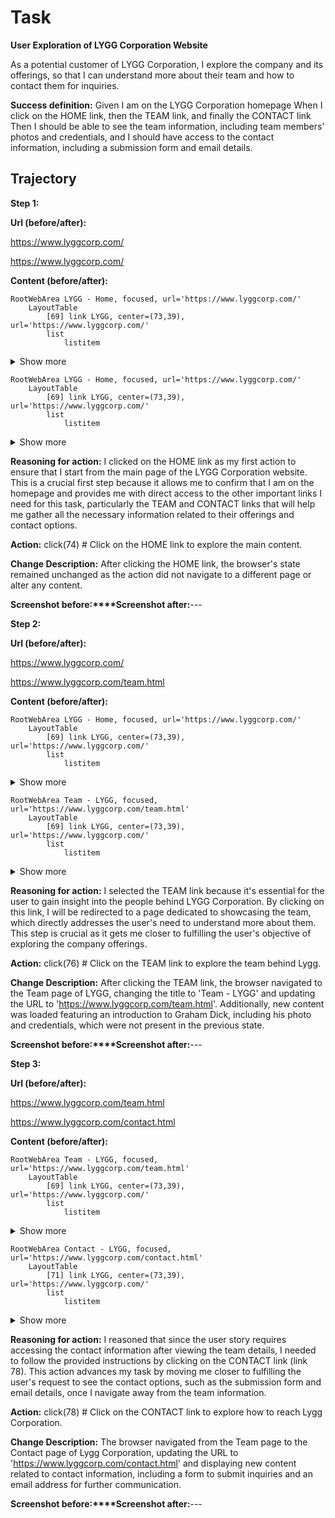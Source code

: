 # Task

**User Exploration of LYGG Corporation Website**

As a potential customer of LYGG Corporation,
I explore the company and its offerings,
so that I can understand more about their team and how to contact them for inquiries.

**Success definition:** Given I am on the LYGG Corporation homepage
When I click on the HOME link, then the TEAM link, and finally the CONTACT link
Then I should be able to see the team information, including team members' photos and credentials, and I should have access to the contact information, including a submission form and email details.

## Trajectory

**Step 1:**

**Url (before/after):** 

https://www.lyggcorp.com/

https://www.lyggcorp.com/

**Content (before/after):** 

```
RootWebArea LYGG - Home, focused, url='https://www.lyggcorp.com/'
	LayoutTable
		[69] link LYGG, center=(73,39), url='https://www.lyggcorp.com/'
		list
			listitem
```
<details><summary>Show more</summary>

```
				[74] link HOME, center=(1657,39), url='https://www.lyggcorp.com/'
			listitem
				[76] link TEAM, center=(1739,39), url='https://www.lyggcorp.com/team.html'
			listitem
				[78] link CONTACT, center=(1834,39), url='https://www.lyggcorp.com/contact.html'
	LayoutTable
		LayoutTable
			heading Lygg
			StaticText Building New Sunscreen Ingredients
```
</details>



```
RootWebArea LYGG - Home, focused, url='https://www.lyggcorp.com/'
	LayoutTable
		[69] link LYGG, center=(73,39), url='https://www.lyggcorp.com/'
		list
			listitem
```
<details><summary>Show more</summary>

```
				[74] link HOME, center=(1657,39), url='https://www.lyggcorp.com/'
			listitem
				[76] link TEAM, center=(1739,39), url='https://www.lyggcorp.com/team.html'
			listitem
				[78] link CONTACT, center=(1834,39), url='https://www.lyggcorp.com/contact.html'
	LayoutTable
		LayoutTable
			heading Lygg
			StaticText Building New Sunscreen Ingredients
```
</details>

**Reasoning for action:** I clicked on the HOME link as my first action to ensure that I start from the main page of the LYGG Corporation website. This is a crucial first step because it allows me to confirm that I am on the homepage and provides me with direct access to the other important links I need for this task, particularly the TEAM and CONTACT links that will help me gather all the necessary information related to their offerings and contact options.

**Action:** click(74) # Click on the HOME link to explore the main content.

**Change Description:** After clicking the HOME link, the browser's state remained unchanged as the action did not navigate to a different page or alter any content.

**Screenshot before:****Screenshot after:**---

**Step 2:**

**Url (before/after):** 

https://www.lyggcorp.com/

https://www.lyggcorp.com/team.html

**Content (before/after):** 

```
RootWebArea LYGG - Home, focused, url='https://www.lyggcorp.com/'
	LayoutTable
		[69] link LYGG, center=(73,39), url='https://www.lyggcorp.com/'
		list
			listitem
```
<details><summary>Show more</summary>

```
				[74] link HOME, center=(1657,39), url='https://www.lyggcorp.com/'
			listitem
				[76] link TEAM, center=(1739,39), url='https://www.lyggcorp.com/team.html'
			listitem
				[78] link CONTACT, center=(1834,39), url='https://www.lyggcorp.com/contact.html'
	LayoutTable
		LayoutTable
			heading Lygg
			StaticText Building New Sunscreen Ingredients
```
</details>



```
RootWebArea Team - LYGG, focused, url='https://www.lyggcorp.com/team.html'
	LayoutTable
		[69] link LYGG, center=(73,39), url='https://www.lyggcorp.com/'
		list
			listitem
```
<details><summary>Show more</summary>

```
				[74] link HOME, center=(1657,39), url='https://www.lyggcorp.com/'
			listitem
				[76] link TEAM, center=(1739,39), url='https://www.lyggcorp.com/team.html'
			listitem
				[78] link CONTACT, center=(1834,39), url='https://www.lyggcorp.com/contact.html'
	LayoutTable
		heading Team
	LayoutTable
		LayoutTable
			LayoutTableRow
				LayoutTableCell Photo of Graham Dick
					image Photo of Graham Dick, url='https://www.lyggcorp.com/uploads/1/3/4/8/134898224/editor/graham-dick-headshot_3.jpg?1687215635'
					[107] a, center=(684,826)
				LayoutTableCell Graham Dick Founder & CEO PhD Chemistry - Stanford University Postdoctoral Research - EPFL 12 Publications (1,000+ citations) 5 Patents (granted and pending)
					strong
						StaticText Graham Dick
					StaticText Founder & CEO
					list
						[121] listitem, center=(1203,645), inner_text=PhD Chemistry - Stanford University
							ListMarker •
							StaticText PhD Chemistry - Stanford University
						[122] listitem, center=(1203,672), inner_text=Postdoctoral Research - EPFL

							ListMarker •
							StaticText Postdoctoral Research - EPFL
						[124] listitem, center=(1203,699), inner_text=12 Publications (1,000+ citations)
							ListMarker •
							StaticText 12 Publications (1,000+ citations)
						[125] listitem, center=(1203,726), inner_text=5 Patents (granted and pending)
							ListMarker •
							StaticText 5 Patents (granted and pending)
	StaticText Lygg Corporation, 2627 Hanover Street, Palo Alto, CA, 94304
```
</details>

**Reasoning for action:** I selected the TEAM link because it's essential for the user to gain insight into the people behind LYGG Corporation. By clicking on this link, I will be redirected to a page dedicated to showcasing the team, which directly addresses the user's need to understand more about them. This step is crucial as it gets me closer to fulfilling the user's objective of exploring the company offerings.

**Action:** click(76) # Click on the TEAM link to explore the team behind Lygg.

**Change Description:** After clicking the TEAM link, the browser navigated to the Team page of LYGG, changing the title to 'Team - LYGG' and updating the URL to 'https://www.lyggcorp.com/team.html'. Additionally, new content was loaded featuring an introduction to Graham Dick, including his photo and credentials, which were not present in the previous state.

**Screenshot before:****Screenshot after:**---

**Step 3:**

**Url (before/after):** 

https://www.lyggcorp.com/team.html

https://www.lyggcorp.com/contact.html

**Content (before/after):** 

```
RootWebArea Team - LYGG, focused, url='https://www.lyggcorp.com/team.html'
	LayoutTable
		[69] link LYGG, center=(73,39), url='https://www.lyggcorp.com/'
		list
			listitem
```
<details><summary>Show more</summary>

```
				[74] link HOME, center=(1657,39), url='https://www.lyggcorp.com/'
			listitem
				[76] link TEAM, center=(1739,39), url='https://www.lyggcorp.com/team.html'
			listitem
				[78] link CONTACT, center=(1834,39), url='https://www.lyggcorp.com/contact.html'
	LayoutTable
		heading Team
	LayoutTable
		LayoutTable
			LayoutTableRow
				LayoutTableCell Photo of Graham Dick
					image Photo of Graham Dick, url='https://www.lyggcorp.com/uploads/1/3/4/8/134898224/editor/graham-dick-headshot_3.jpg?1687215635'
					[107] a, center=(684,826)
				LayoutTableCell Graham Dick Founder & CEO PhD Chemistry - Stanford University Postdoctoral Research - EPFL 12 Publications (1,000+ citations) 5 Patents (granted and pending)
					strong
						StaticText Graham Dick
					StaticText Founder & CEO
					list
						[121] listitem, center=(1203,645), inner_text=PhD Chemistry - Stanford University
							ListMarker •
							StaticText PhD Chemistry - Stanford University
						[122] listitem, center=(1203,672), inner_text=Postdoctoral Research - EPFL

							ListMarker •
							StaticText Postdoctoral Research - EPFL
						[124] listitem, center=(1203,699), inner_text=12 Publications (1,000+ citations)
							ListMarker •
							StaticText 12 Publications (1,000+ citations)
						[125] listitem, center=(1203,726), inner_text=5 Patents (granted and pending)
							ListMarker •
							StaticText 5 Patents (granted and pending)
	StaticText Lygg Corporation, 2627 Hanover Street, Palo Alto, CA, 94304
```
</details>



```
RootWebArea Contact - LYGG, focused, url='https://www.lyggcorp.com/contact.html'
	LayoutTable
		[71] link LYGG, center=(73,39), url='https://www.lyggcorp.com/'
		list
			listitem
```
<details><summary>Show more</summary>

```
				[76] link HOME, center=(1657,39), url='https://www.lyggcorp.com/'
			listitem
				[78] link TEAM, center=(1739,39), url='https://www.lyggcorp.com/team.html'
			listitem
				[80] link CONTACT, center=(1834,39), url='https://www.lyggcorp.com/contact.html'
	LayoutTable
		heading Contact
	LayoutTable
		LayoutTable
			LayoutTableRow
				[107] LayoutTableCell Reach out to learn more about what we're doing EMAIL / info@lyggcorp.com, center=(712,694), inner_text=Reach out to learn more about what we're doing

EMAIL / info@lyggcorp.com
					StaticText Reach out to learn more about what we're doing
					strong
						StaticText EMAIL /
					strong
						StaticText info@lyggcorp.com
				LayoutTableCell * Indicates required field Name * Email * Comment * Submit SUBMIT
					list
						LabelText
							StaticText *
							StaticText Indicates required field
						LabelText
							StaticText Name
							StaticText *
						[131] textbox, center=(1055,521), contenteditable=True, required, type=text
						[134] textbox, center=(1265,521), contenteditable=True, required, type=text
						LabelText
							StaticText Email
							StaticText *
						[143] textbox Email *, center=(1160,610), contenteditable=True, required, type=text
						LabelText
							StaticText Comment
							StaticText *
						[150] textbox Comment *, center=(1160,780), contenteditable=True, required
					button Submit
					[160] a, center=(1019,930), inner_text=SUBMIT
					StaticText SUBMIT
	StaticText Lygg Corporation, 2627 Hanover Street, Palo Alto, CA, 94304
```
</details>

**Reasoning for action:** I reasoned that since the user story requires accessing the contact information after viewing the team details, I needed to follow the provided instructions by clicking on the CONTACT link (link 78). This action advances my task by moving me closer to fulfilling the user's request to see the contact options, such as the submission form and email details, once I navigate away from the team information.

**Action:** click(78) # Click on the CONTACT link to explore how to reach Lygg Corporation.

**Change Description:** The browser navigated from the Team page to the Contact page of Lygg Corporation, updating the URL to 'https://www.lyggcorp.com/contact.html' and displaying new content related to contact information, including a form to submit inquiries and an email address for further communication.

**Screenshot before:****Screenshot after:**---

